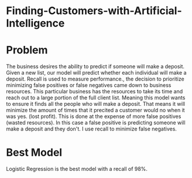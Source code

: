 # Finding-Customers-with-Artificial-Intelligence

# Problem
The business desires the ability to predict if someone will make a deposit. Given a new list, our model will predict whether each individual will make a deposit. Recall is used to measure performance., the decision to prioritize minimizing false positives or false negatives came down to business resources. This particular  business has the resources to take its time and reach out to a large portion of the full client list. Meaning this model wants to ensure it finds all the people who will make a deposit. That means it will minimize the amount of times that it precited a customer would no when it was yes. (lost profit). This is done at the expense of more false positives (wasted resources). In this case a false positive is predicting someone will make a deposit and they don't. I use recall to minimize false negatives.

# Best Model
Logistic Regression is the best model with a recall of 98%.
